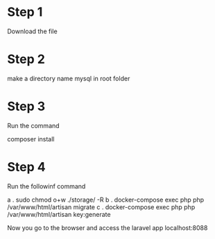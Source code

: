# Step 1 
Download the file 

# Step 2 
make a directory name mysql in root folder

# Step 3 
Run the command 

composer install
 
# Step 4 
Run the followinf command 

a . sudo chmod o+w ./storage/ -R
b . docker-compose exec php php /var/www/html/artisan migrate
c . docker-compose exec php php /var/www/html/artisan key:generate

Now you go to the browser and access the laravel app localhost:8088


